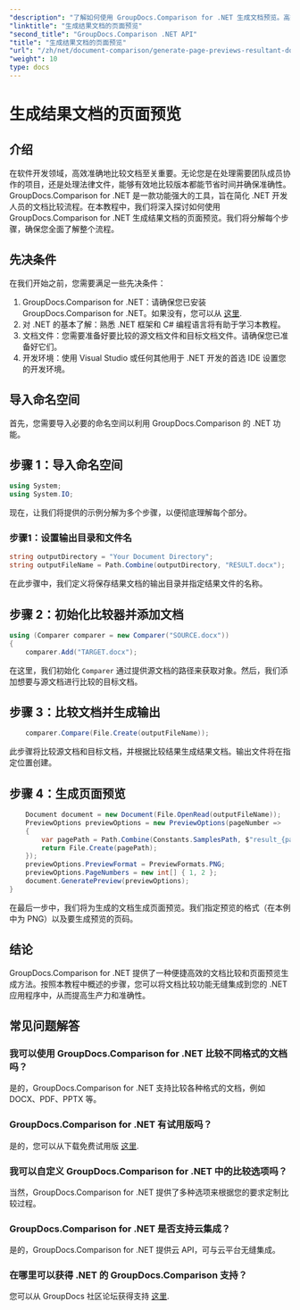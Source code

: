 ```yaml
---
"description": "了解如何使用 GroupDocs.Comparison for .NET 生成文档预览。高效准确地比较文档。"
"linktitle": "生成结果文档的页面预览"
"second_title": "GroupDocs.Comparison .NET API"
"title": "生成结果文档的页面预览"
"url": "/zh/net/document-comparison/generate-page-previews-resultant-document/"
"weight": 10
type: docs
---
```

# 生成结果文档的页面预览

## 介绍
在软件开发领域，高效准确地比较文档至关重要。无论您是在处理需要团队成员协作的项目，还是处理法律文件，能够有效地比较版本都能节省时间并确保准确性。GroupDocs.Comparison for .NET 是一款功能强大的工具，旨在简化 .NET 开发人员的文档比较流程。在本教程中，我们将深入探讨如何使用 GroupDocs.Comparison for .NET 生成结果文档的页面预览。我们将分解每个步骤，确保您全面了解整个流程。
## 先决条件
在我们开始之前，您需要满足一些先决条件：
1. GroupDocs.Comparison for .NET：请确保您已安装 GroupDocs.Comparison for .NET。如果没有，您可以从 [这里](https://releases。groupdocs.com/comparison/net/).
2. 对 .NET 的基本了解：熟悉 .NET 框架和 C# 编程语言将有助于学习本教程。
3. 文档文件：您需要准备好要比较的源文档文件和目标文档文件。请确保您已准备好它们。
4. 开发环境：使用 Visual Studio 或任何其他用于 .NET 开发的首选 IDE 设置您的开发环境。

## 导入命名空间
首先，您需要导入必要的命名空间以利用 GroupDocs.Comparison 的 .NET 功能。
## 步骤 1：导入命名空间
```csharp
using System;
using System.IO;
```
现在，让我们将提供的示例分解为多个步骤，以便彻底理解每个部分。
### 步骤1：设置输出目录和文件名
```csharp
string outputDirectory = "Your Document Directory";
string outputFileName = Path.Combine(outputDirectory, "RESULT.docx");
```
在此步骤中，我们定义将保存结果文档的输出目录并指定结果文件的名称。
## 步骤 2：初始化比较器并添加文档
```csharp
using (Comparer comparer = new Comparer("SOURCE.docx"))
{
    comparer.Add("TARGET.docx");
```
在这里，我们初始化 `Comparer` 通过提供源文档的路径来获取对象。然后，我们添加想要与源文档进行比较的目标文档。
## 步骤 3：比较文档并生成输出
```csharp
    comparer.Compare(File.Create(outputFileName));
```
此步骤将比较源文档和目标文档，并根据比较结果生成结果文档。输出文件将在指定位置创建。
## 步骤 4：生成页面预览
```csharp
    Document document = new Document(File.OpenRead(outputFileName));
    PreviewOptions previewOptions = new PreviewOptions(pageNumber =>
    {
        var pagePath = Path.Combine(Constants.SamplesPath, $"result_{pageNumber}.png");
        return File.Create(pagePath);
    });
    previewOptions.PreviewFormat = PreviewFormats.PNG;
    previewOptions.PageNumbers = new int[] { 1, 2 };
    document.GeneratePreview(previewOptions);
}
```
在最后一步中，我们将为生成的文档生成页面预览。我们指定预览的格式（在本例中为 PNG）以及要生成预览的页码。

## 结论
GroupDocs.Comparison for .NET 提供了一种便捷高效的文档比较和页面预览生成方法。按照本教程中概述的步骤，您可以将文档比较功能无缝集成到您的 .NET 应用程序中，从而提高生产力和准确性。
## 常见问题解答
### 我可以使用 GroupDocs.Comparison for .NET 比较不同格式的文档吗？
是的，GroupDocs.Comparison for .NET 支持比较各种格式的文档，例如 DOCX、PDF、PPTX 等。
### GroupDocs.Comparison for .NET 有试用版吗？
是的，您可以从下载免费试用版 [这里](https://releases。groupdocs.com/).
### 我可以自定义 GroupDocs.Comparison for .NET 中的比较选项吗？
当然，GroupDocs.Comparison for .NET 提供了多种选项来根据您的要求定制比较过程。
### GroupDocs.Comparison for .NET 是否支持云集成？
是的，GroupDocs.Comparison for .NET 提供云 API，可与云平台无缝集成。
### 在哪里可以获得 .NET 的 GroupDocs.Comparison 支持？
您可以从 GroupDocs 社区论坛获得支持 [这里](https://forum。groupdocs.com/c/comparison/12).